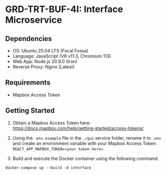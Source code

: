# GRD-TRT-BUF-4I: Interface Microservice

## Dependencies
- OS: Ubuntu 20.04 LTS (Focal Fossa)
- Language: JavaScript (V8 v11.3, Chromium 113)
- Web App: Node.js 20.9.0 (Iron)
- Reverse Proxy: Nginx (Latest)

## Requirements
- Mapbox Access Token

## Getting Started
1. Obtain a Mapbox Access Token here: https://docs.mapbox.com/help/getting-started/access-tokens/

2. Using the `.env.example` file in the `./gui` service folder, rename it to `.env` and create an environment variable with your Mapbox Access Token: `REACT_APP_MAPBOX_TOKEN=<your token here>`.

3. Build and execute the Docker container using the following command:
```
docker-compose up --build -d interface
```